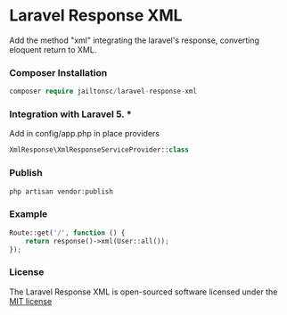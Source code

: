 # Laravel Response XML
Add the  method "xml" integrating the laravel's response, converting eloquent return to XML.

### Composer Installation

```php
composer require jailtonsc/laravel-response-xml
```

### Integration with Laravel 5. *

Add in config/app.php in place providers

```php
XmlResponse\XmlResponseServiceProvider::class
```

### Publish

```php
php artisan vendor:publish
```

### Example
```php
Route::get('/', function () {
    return response()->xml(User::all());
});
```

### License

The Laravel Response XML is open-sourced software licensed under the [MIT license](http://opensource.org/licenses/MIT)
